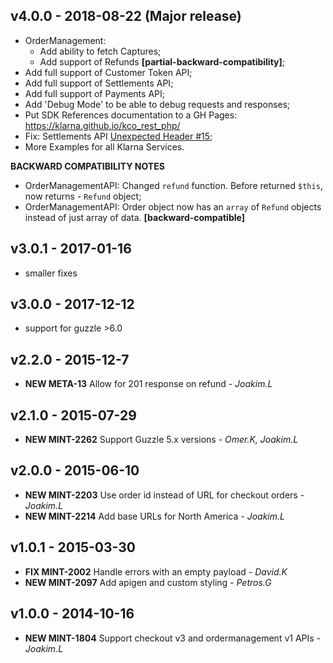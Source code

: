 ## v4.0.0 - 2018-08-22 (Major release)
- OrderManagement:
    * Add ability to fetch Captures;
    * Add support of Refunds **[partial-backward-compatibility]**;
- Add full support of Customer Token API;
- Add full support of Settlements API;
- Add full support of Payments API;
- Add 'Debug Mode' to be able to debug requests and responses;
- Put SDK References documentation to a GH Pages:
    https://klarna.github.io/kco_rest_php/
- Fix: Settlements API [Unexpected Header #15](https://github.com/klarna/kco_rest_php/issues/15);
- More Examples for all Klarna Services.

**BACKWARD COMPATIBILITY NOTES**
- OrderManagementAPI: Changed `refund` function. Before returned `$this`, now returns - `Refund` object;
- OrderManagementAPI: Order object now has an `array` of `Refund` objects instead of just array of data.
    **[backward-compatible]**


## v3.0.1 - 2017-01-16
- smaller fixes

## v3.0.0 - 2017-12-12

- support for guzzle >6.0

## v2.2.0 - 2015-12-7
- **NEW META-13** Allow for 201 response on refund - *Joakim.L*

## v2.1.0 - 2015-07-29
- **NEW MINT-2262** Support Guzzle 5.x versions - *Omer.K, Joakim.L*

## v2.0.0 - 2015-06-10
- **NEW MINT-2203** Use order id instead of URL for checkout orders - *Joakim.L*
- **NEW MINT-2214** Add base URLs for North America - *Joakim.L*

## v1.0.1 - 2015-03-30
- **FIX MINT-2002** Handle errors with an empty payload - *David.K*
- **NEW MINT-2097** Add apigen and custom styling - *Petros.G*

## v1.0.0 - 2014-10-16
- **NEW MINT-1804** Support checkout v3 and ordermanagement v1 APIs - *Joakim.L*
